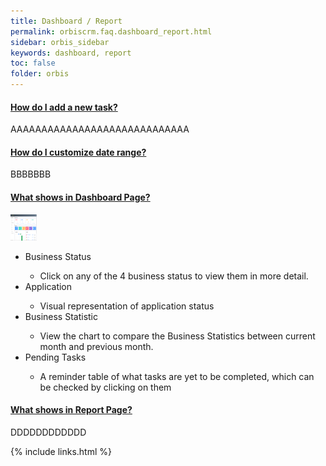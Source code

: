 ```yaml
---
title: Dashboard / Report
permalink: orbiscrm.faq.dashboard_report.html
sidebar: orbis_sidebar
keywords: dashboard, report
toc: false
folder: orbis
---
```


<div class="panel-group" id="accordion">
    <div class="panel panel-default">
        <div class="panel-heading">
            <h4 class="panel-title">
                <a class="noCrossRef accordion-toggle" data-toggle="collapse" data-parent="#accordion" href="#collapseOne">
                    How do I add a new task?
                </a>
            </h4>
        </div>
        <div id="collapseOne" class="panel-collapse collapse noCrossRef">
            <div class="panel-body">
                AAAAAAAAAAAAAAAAAAAAAAAAAAAAA
            </div>
        </div>
    </div>
    <!-- /.panel -->
    <div class="panel panel-default">
        <div class="panel-heading">
            <h4 class="panel-title">
                <a class="noCrossRef accordion-toggle" data-toggle="collapse" data-parent="#accordion" href="#collapseTwo">
                How do I customize date range?
                </a>
            </h4>
        </div>
        <div id="collapseTwo" class="panel-collapse collapse noCrossRef">
            <div class="panel-body">
                BBBBBBB
            </div>
        </div>
    </div>
    <!-- /.panel -->
    <div class="panel panel-default">
        <div class="panel-heading">
            <h4 class="panel-title">
                <a class="noCrossRef accordion-toggle" data-toggle="collapse" data-parent="#accordion" href="#collapse3">
                What shows in Dashboard Page?
                </a>
            </h4>
        </div>
        <div id="collapse3" class="panel-collapse collapse noCrossRef">
            <div class="panel-body">
                <img src="/images/dashboard.png" alt="Dashboard" height="42" width="42"><br>
                <ul>
                    <li>Business Status</li>
                        <ul><li>Click on any of the 4 business status to view them in more detail. </li></ul>
                    <li>Application</li>
                        <ul><li>Visual representation of application status</li></ul>
                    <li>Business Statistic</li>
                        <ul><li>View the chart to compare the Business Statistics between current month and previous month.</li></ul>
                    <li>Pending Tasks</li>
                        <ul><li>A reminder table of what tasks are yet to be completed, which can be checked by clicking on them </li></ul>
                </ul>
            </div>
        </div>
    </div>
    <!-- /.panel -->
    <div class="panel panel-default">
        <div class="panel-heading">
            <h4 class="panel-title">
                <a class="noCrossRef accordion-toggle" data-toggle="collapse" data-parent="#accordion" href="#collapse4">
                What shows in Report Page?
                </a>
            </h4>
        </div>
        <div id="collapse4" class="panel-collapse collapse noCrossRef">
            <div class="panel-body">
                DDDDDDDDDDDD
            </div>
        </div>
    </div>
    <!-- /.panel -->
</div>
<!-- /.panel-group -->

{% include links.html %}
